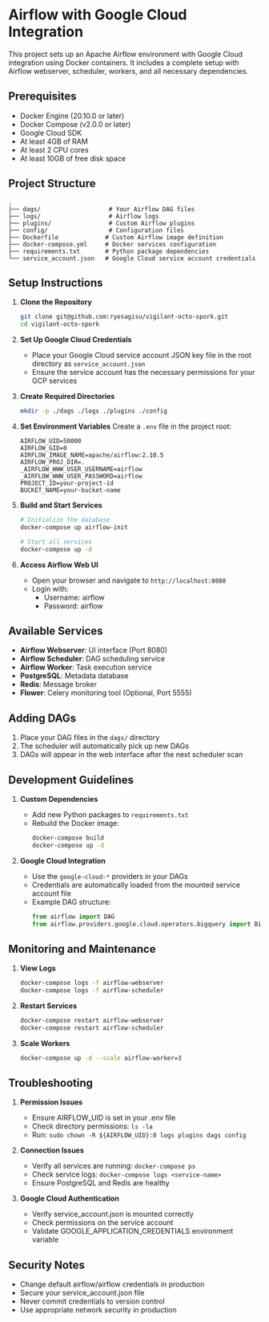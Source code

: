 # Airflow with Google Cloud Integration

This project sets up an Apache Airflow environment with Google Cloud integration using Docker containers. It includes a complete setup with Airflow webserver, scheduler, workers, and all necessary dependencies.

## Prerequisites

- Docker Engine (20.10.0 or later)
- Docker Compose (v2.0.0 or later)
- Google Cloud SDK
- At least 4GB of RAM
- At least 2 CPU cores
- At least 10GB of free disk space

## Project Structure

```
.
├── dags/                   # Your Airflow DAG files
├── logs/                   # Airflow logs
├── plugins/                # Custom Airflow plugins
├── config/                 # Configuration files
├── Dockerfile             # Custom Airflow image definition
├── docker-compose.yml     # Docker services configuration
├── requirements.txt       # Python package dependencies
└── service_account.json   # Google Cloud service account credentials
```

## Setup Instructions

1. **Clone the Repository**
   ```bash
   git clone git@github.com:ryosagisu/vigilant-octo-spork.git
   cd vigilant-octo-spork
   ```

2. **Set Up Google Cloud Credentials**
   - Place your Google Cloud service account JSON key file in the root directory as `service_account.json`
   - Ensure the service account has the necessary permissions for your GCP services

3. **Create Required Directories**
   ```bash
   mkdir -p ./dags ./logs ./plugins ./config
   ```

4. **Set Environment Variables**
   Create a `.env` file in the project root:
   ```
   AIRFLOW_UID=50000
   AIRFLOW_GID=0
   AIRFLOW_IMAGE_NAME=apache/airflow:2.10.5
   AIRFLOW_PROJ_DIR=.
   _AIRFLOW_WWW_USER_USERNAME=airflow
   _AIRFLOW_WWW_USER_PASSWORD=airflow
   PROJECT_ID=your-project-id
   BUCKET_NAME=your-bucket-name
   ```

5. **Build and Start Services**
   ```bash
   # Initialize the database
   docker-compose up airflow-init

   # Start all services
   docker-compose up -d
   ```

6. **Access Airflow Web UI**
   - Open your browser and navigate to `http://localhost:8080`
   - Login with:
     - Username: airflow
     - Password: airflow

## Available Services

- **Airflow Webserver**: UI interface (Port 8080)
- **Airflow Scheduler**: DAG scheduling service
- **Airflow Worker**: Task execution service
- **PostgreSQL**: Metadata database
- **Redis**: Message broker
- **Flower**: Celery monitoring tool (Optional, Port 5555)

## Adding DAGs

1. Place your DAG files in the `dags/` directory
2. The scheduler will automatically pick up new DAGs
3. DAGs will appear in the web interface after the next scheduler scan

## Development Guidelines

1. **Custom Dependencies**
   - Add new Python packages to `requirements.txt`
   - Rebuild the Docker image:
     ```bash
     docker-compose build
     docker-compose up -d
     ```

2. **Google Cloud Integration**
   - Use the `google-cloud-*` providers in your DAGs
   - Credentials are automatically loaded from the mounted service account file
   - Example DAG structure:
     ```python
     from airflow import DAG
     from airflow.providers.google.cloud.operators.bigquery import BigQueryExecuteQueryOperator
     ```

## Monitoring and Maintenance

1. **View Logs**
   ```bash
   docker-compose logs -f airflow-webserver
   docker-compose logs -f airflow-scheduler
   ```

2. **Restart Services**
   ```bash
   docker-compose restart airflow-webserver
   docker-compose restart airflow-scheduler
   ```

3. **Scale Workers**
   ```bash
   docker-compose up -d --scale airflow-worker=3
   ```

## Troubleshooting

1. **Permission Issues**
   - Ensure AIRFLOW_UID is set in your .env file
   - Check directory permissions: `ls -la`
   - Run: `sudo chown -R ${AIRFLOW_UID}:0 logs plugins dags config`

2. **Connection Issues**
   - Verify all services are running: `docker-compose ps`
   - Check service logs: `docker-compose logs <service-name>`
   - Ensure PostgreSQL and Redis are healthy

3. **Google Cloud Authentication**
   - Verify service_account.json is mounted correctly
   - Check permissions on the service account
   - Validate GOOGLE_APPLICATION_CREDENTIALS environment variable

## Security Notes

- Change default airflow/airflow credentials in production
- Secure your service_account.json file
- Never commit credentials to version control
- Use appropriate network security in production
